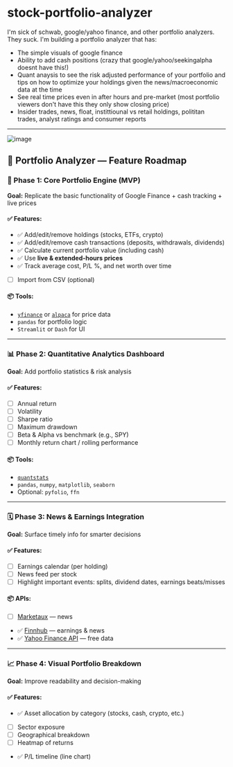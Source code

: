 # stock-portfolio-analyzer
I'm sick of schwab, google/yahoo finance, and other portfolio analyzers. They suck. I'm building a portfolio analyzer that has:
- The simple visuals of google finance
- Ability to add cash positions (crazy that google/yahoo/seekingalpha doesnt have this!)
- Quant anaysis to see the risk adjusted performance of your portfolio and tips on how to optimize your holdings given the news/macroeconomic data at the time
- See real time prices even in after hours and pre-market (most portfolio viewers don't have this they only show closing price)
- Insider trades, news, float, instittiounal vs retail holdings, polititan trades, analyst ratings and consumer reports


---
![image](https://github.com/user-attachments/assets/7a082a05-5f5b-48d0-ad11-e45b1253aea5)

## 🚀 Portfolio Analyzer — Feature Roadmap

### 🧩 Phase 1: **Core Portfolio Engine (MVP)**

**Goal:** Replicate the basic functionality of Google Finance + cash tracking + live prices

#### ✅ Features:

* ✅ Add/edit/remove holdings (stocks, ETFs, crypto)
* ✅ Add/edit/remove cash transactions (deposits, withdrawals, dividends)
* ✅ Calculate current portfolio value (including cash)
* ✅ Use **live & extended-hours prices**
* ✅ Track average cost, P/L %, and net worth over time
* [ ] Import from CSV (optional)

#### 📦 Tools:

* [`yfinance`](https://pypi.org/project/yfinance/) or [`alpaca`](https://alpaca.markets/) for price data
* `pandas` for portfolio logic
* `Streamlit` or `Dash` for UI

---

### 📊 Phase 2: **Quantitative Analytics Dashboard**

**Goal:** Add portfolio statistics & risk analysis

#### ✅ Features:

* [ ] Annual return
* [ ] Volatility
* [ ] Sharpe ratio
* [ ] Maximum drawdown
* [ ] Beta & Alpha vs benchmark (e.g., SPY)
* [ ] Monthly return chart / rolling performance

#### 📦 Tools:

* [`quantstats`](https://github.com/ranaroussi/quantstats)
* `pandas`, `numpy`, `matplotlib`, `seaborn`
* Optional: `pyfolio`, `ffn`

---

### 🗓️ Phase 3: **News & Earnings Integration**

**Goal:** Surface timely info for smarter decisions

#### ✅ Features:

* [ ] Earnings calendar (per holding)
* [ ] News feed per stock
* [ ] Highlight important events: splits, dividend dates, earnings beats/misses

#### 📦 APIs:

* [ ] [Marketaux](https://www.marketaux.com/) — news
* ✅ [Finnhub](https://finnhub.io/) — earnings & news
* ✅ [Yahoo Finance API](https://pypi.org/project/yahooquery/) — free data

---

### 📈 Phase 4: **Visual Portfolio Breakdown**

**Goal:** Improve readability and decision-making

#### ✅ Features:

* ✅ Asset allocation by category (stocks, cash, crypto, etc.)
* [ ] Sector exposure
* [ ] Geographical breakdown
* [ ] Heatmap of returns
* ✅ P/L timeline (line chart)

